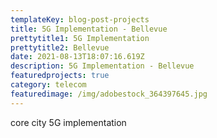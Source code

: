 ```yaml
---
templateKey: blog-post-projects
title: 5G Implementation - Bellevue
prettytitle1: 5G Implementation
prettytitle2: Bellevue
date: 2021-08-13T18:07:16.619Z
description: 5G Implementation - Bellevue
featuredprojects: true
category: telecom
featuredimage: /img/adobestock_364397645.jpg
---
```

core city 5G implementation